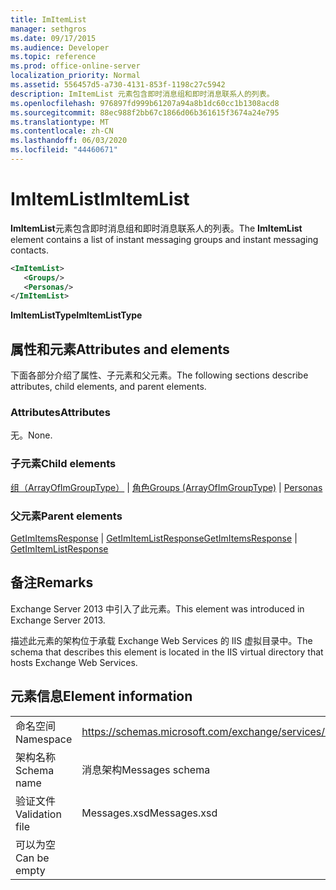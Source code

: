 ```yaml
---
title: ImItemList
manager: sethgros
ms.date: 09/17/2015
ms.audience: Developer
ms.topic: reference
ms.prod: office-online-server
localization_priority: Normal
ms.assetid: 556457d5-a730-4131-853f-1198c27c5942
description: ImItemList 元素包含即时消息组和即时消息联系人的列表。
ms.openlocfilehash: 976897fd999b61207a94a8b1dc60cc1b1308acd8
ms.sourcegitcommit: 88ec988f2bb67c1866d06b361615f3674a24e795
ms.translationtype: MT
ms.contentlocale: zh-CN
ms.lasthandoff: 06/03/2020
ms.locfileid: "44460671"
---
```

# <a name="imitemlist"></a><span data-ttu-id="6371d-103">ImItemList</span><span class="sxs-lookup"><span data-stu-id="6371d-103">ImItemList</span></span>

<span data-ttu-id="6371d-104">**ImItemList**元素包含即时消息组和即时消息联系人的列表。</span><span class="sxs-lookup"><span data-stu-id="6371d-104">The **ImItemList** element contains a list of instant messaging groups and instant messaging contacts.</span></span> 
  
```XML
<ImItemList>
   <Groups/>
   <Personas/>
</ImItemList>
```

 <span data-ttu-id="6371d-105">**ImItemListType**</span><span class="sxs-lookup"><span data-stu-id="6371d-105">**ImItemListType**</span></span>
## <a name="attributes-and-elements"></a><span data-ttu-id="6371d-106">属性和元素</span><span class="sxs-lookup"><span data-stu-id="6371d-106">Attributes and elements</span></span>

<span data-ttu-id="6371d-107">下面各部分介绍了属性、子元素和父元素。</span><span class="sxs-lookup"><span data-stu-id="6371d-107">The following sections describe attributes, child elements, and parent elements.</span></span>
  
### <a name="attributes"></a><span data-ttu-id="6371d-108">Attributes</span><span class="sxs-lookup"><span data-stu-id="6371d-108">Attributes</span></span>

<span data-ttu-id="6371d-109">无。</span><span class="sxs-lookup"><span data-stu-id="6371d-109">None.</span></span>
  
### <a name="child-elements"></a><span data-ttu-id="6371d-110">子元素</span><span class="sxs-lookup"><span data-stu-id="6371d-110">Child elements</span></span>

<span data-ttu-id="6371d-111">[组（ArrayOfImGroupType）](groups-arrayofimgrouptype.md)  | [角色](personas-ex15websvcsotherref.md)</span><span class="sxs-lookup"><span data-stu-id="6371d-111">[Groups (ArrayOfImGroupType)](groups-arrayofimgrouptype.md) | [Personas](personas-ex15websvcsotherref.md)</span></span>
  
### <a name="parent-elements"></a><span data-ttu-id="6371d-112">父元素</span><span class="sxs-lookup"><span data-stu-id="6371d-112">Parent elements</span></span>

<span data-ttu-id="6371d-113">[GetImItemsResponse](getimitemsresponse.md)  | [GetImItemListResponse](getimitemlistresponse.md)</span><span class="sxs-lookup"><span data-stu-id="6371d-113">[GetImItemsResponse](getimitemsresponse.md) | [GetImItemListResponse](getimitemlistresponse.md)</span></span>
  
## <a name="remarks"></a><span data-ttu-id="6371d-114">备注</span><span class="sxs-lookup"><span data-stu-id="6371d-114">Remarks</span></span>

<span data-ttu-id="6371d-115">Exchange Server 2013 中引入了此元素。</span><span class="sxs-lookup"><span data-stu-id="6371d-115">This element was introduced in Exchange Server 2013.</span></span>
  
<span data-ttu-id="6371d-116">描述此元素的架构位于承载 Exchange Web Services 的 IIS 虚拟目录中。</span><span class="sxs-lookup"><span data-stu-id="6371d-116">The schema that describes this element is located in the IIS virtual directory that hosts Exchange Web Services.</span></span>
  
## <a name="element-information"></a><span data-ttu-id="6371d-117">元素信息</span><span class="sxs-lookup"><span data-stu-id="6371d-117">Element information</span></span>

|||
|:-----|:-----|
|<span data-ttu-id="6371d-118">命名空间</span><span class="sxs-lookup"><span data-stu-id="6371d-118">Namespace</span></span>  <br/> |https://schemas.microsoft.com/exchange/services/2006/messages  <br/> |
|<span data-ttu-id="6371d-119">架构名称</span><span class="sxs-lookup"><span data-stu-id="6371d-119">Schema name</span></span>  <br/> |<span data-ttu-id="6371d-120">消息架构</span><span class="sxs-lookup"><span data-stu-id="6371d-120">Messages schema</span></span>  <br/> |
|<span data-ttu-id="6371d-121">验证文件</span><span class="sxs-lookup"><span data-stu-id="6371d-121">Validation file</span></span>  <br/> |<span data-ttu-id="6371d-122">Messages.xsd</span><span class="sxs-lookup"><span data-stu-id="6371d-122">Messages.xsd</span></span>  <br/> |
|<span data-ttu-id="6371d-123">可以为空</span><span class="sxs-lookup"><span data-stu-id="6371d-123">Can be empty</span></span>  <br/> ||
   

